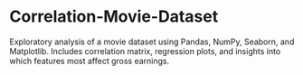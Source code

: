# Correlation-Movie-Dataset
Exploratory analysis of a movie dataset using Pandas, NumPy, Seaborn, and Matplotlib. Includes correlation matrix, regression plots, and insights into which features most affect gross earnings.
